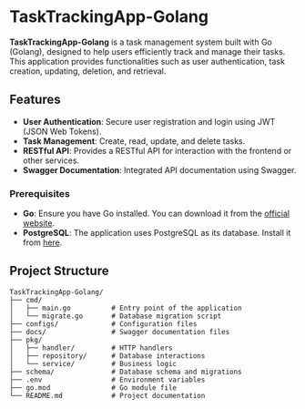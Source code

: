 # TaskTrackingApp-Golang

**TaskTrackingApp-Golang** is a task management system built with Go (Golang), designed to help users efficiently track and manage their tasks. This application provides functionalities such as user authentication, task creation, updating, deletion, and retrieval.

## Features

- **User Authentication**: Secure user registration and login using JWT (JSON Web Tokens).
- **Task Management**: Create, read, update, and delete tasks.
- **RESTful API**: Provides a RESTful API for interaction with the frontend or other services.
- **Swagger Documentation**: Integrated API documentation using Swagger.

### Prerequisites

- **Go**: Ensure you have Go installed. You can download it from the [official website](https://golang.org/dl/).
- **PostgreSQL**: The application uses PostgreSQL as its database. Install it from [here](https://www.postgresql.org/download/).

## Project Structure

```
TaskTrackingApp-Golang/
├── cmd/
│   ├── main.go          # Entry point of the application
│   └── migrate.go       # Database migration script
├── configs/             # Configuration files
├── docs/                # Swagger documentation files
├── pkg/
│   ├── handler/         # HTTP handlers
│   ├── repository/      # Database interactions
│   └── service/         # Business logic
├── schema/              # Database schema and migrations
├── .env                 # Environment variables
├── go.mod               # Go module file
└── README.md            # Project documentation
```
